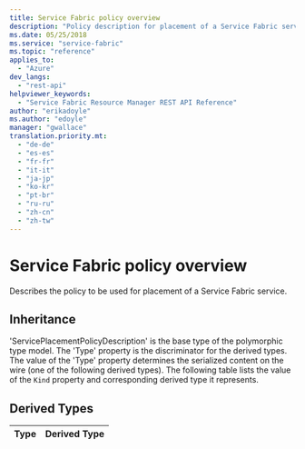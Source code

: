 ```yaml
---
title: Service Fabric policy overview
description: "Policy description for placement of a Service Fabric service. It is the base type of the polymorphic type model."
ms.date: 05/25/2018
ms.service: "service-fabric"
ms.topic: "reference"
applies_to: 
  - "Azure"
dev_langs: 
  - "rest-api"
helpviewer_keywords: 
  - "Service Fabric Resource Manager REST API Reference"
author: "erikadoyle"
ms.author: "edoyle"
manager: "gwallace"
translation.priority.mt: 
  - "de-de"
  - "es-es"
  - "fr-fr"
  - "it-it"
  - "ja-jp"
  - "ko-kr"
  - "pt-br"
  - "ru-ru"
  - "zh-cn"
  - "zh-tw"
---
```

# Service Fabric policy overview
Describes the policy to be used for placement of a Service Fabric service.
## Inheritance

'ServicePlacementPolicyDescription' is the base type of the polymorphic type model. The 'Type' property is the discriminator for the derived types. 
The value of the 'Type' property determines the serialized content on the wire (one of the following derived types). 
The following table lists the value of the `Kind` property and corresponding derived type it represents.
## Derived Types

| Type | Derived Type |
| --- | --- | 


